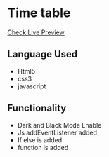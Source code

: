 # Time table
<a href="https://timetable-1.surge.sh/">Check Live Preview</a>

## Language Used
- Html5
- css3
- javascript

## Functionality
- Dark and Black Mode Enable
- Js addEventListener added
- If else is added
- function is added